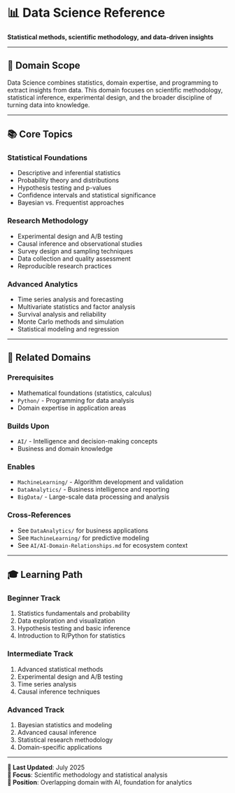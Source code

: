 # 📊 Data Science Reference

**Statistical methods, scientific methodology, and data-driven insights**

---

## 🎯 Domain Scope

Data Science combines statistics, domain expertise, and programming to extract insights from data. This domain focuses on scientific methodology, statistical inference, experimental design, and the broader discipline of turning data into knowledge.

---

## 📚 Core Topics

### **Statistical Foundations**

- Descriptive and inferential statistics
- Probability theory and distributions
- Hypothesis testing and p-values
- Confidence intervals and statistical significance
- Bayesian vs. Frequentist approaches

### **Research Methodology**

- Experimental design and A/B testing
- Causal inference and observational studies
- Survey design and sampling techniques
- Data collection and quality assessment
- Reproducible research practices

### **Advanced Analytics**

- Time series analysis and forecasting
- Multivariate statistics and factor analysis
- Survival analysis and reliability
- Monte Carlo methods and simulation
- Statistical modeling and regression

---

## 🔗 Related Domains

### **Prerequisites**

- Mathematical foundations (statistics, calculus)
- `Python/` - Programming for data analysis
- Domain expertise in application areas

### **Builds Upon**

- `AI/` - Intelligence and decision-making concepts
- Business and domain knowledge

### **Enables**

- `MachineLearning/` - Algorithm development and validation
- `DataAnalytics/` - Business intelligence and reporting
- `BigData/` - Large-scale data processing and analysis

### **Cross-References**

- See `DataAnalytics/` for business applications
- See `MachineLearning/` for predictive modeling
- See `AI/AI-Domain-Relationships.md` for ecosystem context

---

## 🎓 Learning Path

### **Beginner Track**

1. Statistics fundamentals and probability
2. Data exploration and visualization
3. Hypothesis testing and basic inference
4. Introduction to R/Python for statistics

### **Intermediate Track**

1. Advanced statistical methods
2. Experimental design and A/B testing
3. Time series analysis
4. Causal inference techniques

### **Advanced Track**

1. Bayesian statistics and modeling
2. Advanced causal inference
3. Statistical research methodology
4. Domain-specific applications

---

**📅 Last Updated**: July 2025  
**🎯 Focus**: Scientific methodology and statistical analysis  
**📍 Position**: Overlapping domain with AI, foundation for analytics
